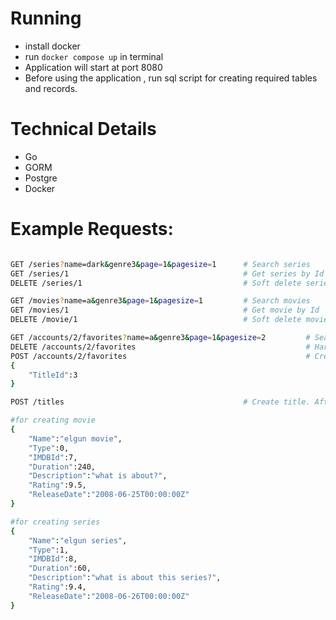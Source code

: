 # Running 

- install docker
- run `docker compose up` in terminal 
- Application will start at port 8080
- Before using the application , run sql script for creating required tables and records.

# Technical Details
- Go
- GORM
- Postgre
- Docker

# Example Requests:

```sh 

GET /series?name=dark&genre3&page=1&pagesize=1      # Search series
GET /series/1                                       # Get series by Id
DELETE /series/1                                    # Soft delete series by Id

GET /movies?name=a&genre3&page=1&pagesize=1         # Search movies
GET /movies/1                                       # Get movie by Id
DELETE /movie/1                                     # Soft delete movie by Id. By the soft delete we can stream an event. In consumer with mutliple options we can process hard delete of the title.

GET /accounts/2/favorites?name=a&genre3&page=1&pagesize=2         # Search favorites
DELETE /accounts/2/favorites                                      # Hard delete favorite by Id
POST /accounts/2/favorites                                        # Create favorite
{
    "TitleId":3
}

POST /titles                                        # Create title. After than we can create episodes, seasons ...

#for creating movie
{
    "Name":"elgun movie",
    "Type":0,
    "IMDBId":7,
    "Duration":240,
    "Description":"what is about?",
    "Rating":9.5,
    "ReleaseDate":"2008-06-25T00:00:00Z"
}

#for creating series
{
    "Name":"elgun series",
    "Type":1,
    "IMDBId":8,
    "Duration":60,
    "Description":"what is about this series?",
    "Rating":9.4,
    "ReleaseDate":"2008-06-26T00:00:00Z"
}

```